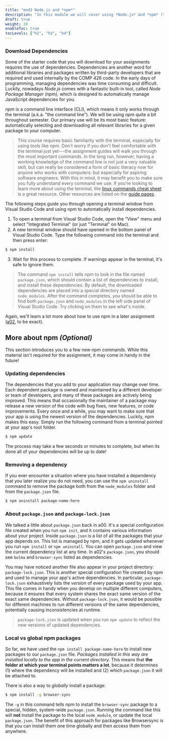 ```yaml
---
title: "mod2 Node.js and *npm*"
description: "In this module we will cover using *Node.js* and *npm* (the Node Package Manager) to create and install package and manage dependencies, among other things."
draft: true
weight: 20
enableToc: true
tocLevels: ["h2", "h3", "h4"]
---
```


### Download Dependencies

Some of the starter code that you will download for your assignments requires the use of dependencies.
Dependencies are another word for additional libraries and packages written by third-party developers that are required and used internally by the COMP 426 code.
In the early days of programming, managing dependencies was time consuming and difficult.
Luckily, nowadays *Node.js* comes with a fantastic built-in tool, called *Node Package Manager (npm),* which is designed to automatically manage JavaScript dependencies for you.

*npm* is a command line interface (CLI), which means it only works through the terminal (a.k.a. "the command line").
We will be using *npm* quite a bit throughout semester.
Our primary use will be its most basic feature: automatically selecting and downloading all relevant libraries for a given package to your computer.

> This course requires basic familiarity with the terminal, especially for using tools like *npm.*
> Don't worry if you don't feel comfortable with the terminal just yet---the assignment guides will walk you through the most important commands.
> In the long run, however, having a working knowledge of the command line is not just a very valuable skill, but can really be considered a form of basic literacy now for anyone who works with computers: but especially for aspiring software engineers.
> With this in mind, it may benefit you to make sure you fully understand every command we use.
> If you're looking to learn more about using the terminal, the [linux commands cheat sheet](https://www.linuxtrainingacademy.com/linux-commands-cheat-sheet/) is a great resource.
> Other resources are listed on the [guide pages](guide/bash). 

The following steps guide you through opening a terminal window from Visual Studio Code and using npm to automatically install dependencies.

1. To open a terminal from Visual Studio Code, open the "View" menu and select "Integrated Terminal" (or just "Terminal" on Mac).
2. A new terminal window should have opened in the bottom panel of Visual Studio Code.
Type the following command into the terminal and then press enter:
```bash  
$ npm install
```
3. Wait for this process to complete.
If warnings appear in the terminal, it's safe to ignore them.

> The command `npm install` tells npm to look in the file named `package.json`, which should contain a list of dependencies to install, and install these dependencies.
By default, the downloaded dependencies are placed into a special directory named `node_modules`.
After the command completes, you should be able to find both `package.json` and `node_modules` in the left side panel of Visual Studio Code.
Try clicking on them to see what's inside.

Again, we'll learn a lot more about how to use npm in a later assignment ([a02](assignment/a02), to be exact).

## More about npm *(Optional)*

This section introduces you to a few new npm commands. While this material isn't required for the assignment, it may come in handy in the future!


### Updating dependencies

The dependencies that you add to your application may change over time. Each dependent package is owned and maintained by a different developer or team of developers, and many of these packages are actively being improved. This means that occasionally the maintainer of a package may release a new version of the code with bug fixes, new features, or code improvements. Every once and a while, you may want to make sure that your app is using the newest version of the dependencies. Luckily, npm makes this easy. Simply run the following command from a terminal pointed at your app's root folder.

```bash
$ npm update
```

The process may take a few seconds or minutes to complete, but when its done all of your dependencies will be up to date!


### Removing a dependency

If you ever encounter a situation where you have installed a dependency that you later realize you do not need, you can use the `npm uninstall` command to remove the package both from the `node_modules` folder and from the `package.json` file.

```bash
$ npm uninstall package-name-here
```


### About `package.json` and `package-lock.json`

We talked a little about `package.json` back in a00. It's a special configuration file created when you run `npm init`, and it contains various information about your project. Inside `package.json` is a list of all the packages that your app depends on. This list is managed by npm, and it gets updated whenever you run `npm install` or `npm uninstall`. You can open `package.json` and view the current dependency list at any time. In a02's `package.json`, you should see `bulma` and `browser-sync` listed as dependencies.

You may have noticed another file also appear in your project directory: `package-lock.json`. This is  another special configuration file created by npm and used to manage your app's active dependencies. In particular, `package-lock.json` exhaustively lists the *version* of every package used by your app. This file comes in handy when you develop on multiple different computers, because it ensures that every system shares the exact same version of the exact same dependencies. Without `package-lock.json`, it would be possible for different machines to run different versions of the same dependencies, potentially causing inconsistencies at runtime.

> `package-lock.json` is updated when you run `npm update` to reflect the new versions of updated dependencies.


### Local vs global npm packages

So far, we have used the `npm install package-name-here` to install new packages to our `package.json` file. *Packages installed in this way are installed locally to the app in the current directory.* This means that **the folder at which your terminal points matters a lot**, because it determines (1) where the dependency will be installed and (2) which `package.json` it will be attached to.

There is also a way to *globally* install a package:
```bash
$ npm install -g browser-sync
```
The `-g` in this command tells npm to install the `browser-sync` package to a special, hidden, system-wide `package.json`. Running the command like this will **not** install the package to the local `node_module`, or update the local `package.json`. The benefit of this approach for packages like Browsersync is that you can install them one time globally and then access them from anywhere.
